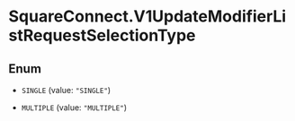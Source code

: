 # SquareConnect.V1UpdateModifierListRequestSelectionType

## Enum


* `SINGLE` (value: `"SINGLE"`)

* `MULTIPLE` (value: `"MULTIPLE"`)


